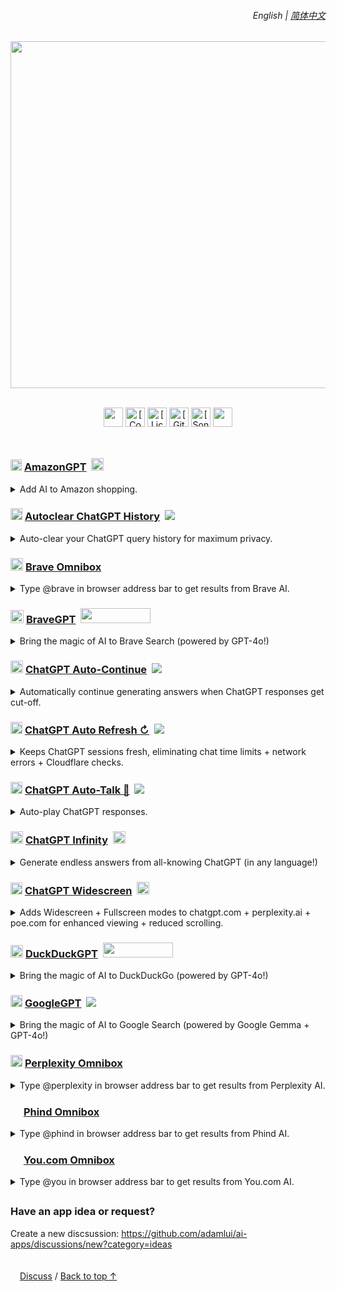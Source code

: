 <a id="top"></a>

<div align="right">
    <h6>
        <picture>
            <source type="image/svg+xml" media="(prefers-color-scheme: dark)" srcset="https://raw.githubusercontent.com/KudoAI/chatgpt.js/main/media/images/icons/earth-americas-white-icon32.svg">
            <img height=14 src="https://raw.githubusercontent.com/KudoAI/chatgpt.js/main/media/images/icons/earth-americas-icon32.svg">
        </picture>
        &nbsp;English |
        <a href="zh-cn/#readme">简体中文</a>
    </h6>
</div>

<div align="center">

<picture>
    <source type="image/png" media="(prefers-color-scheme: dark)" srcset="https://cdn.jsdelivr.net/gh/adamlui/ai-apps/images/logos/ai-apps/white-green.png">
    <img width=555 src="https://cdn.jsdelivr.net/gh/adamlui/ai-apps/images/logos/ai-apps/black-teal.png">
</picture>
<br><br>

<img height=31 src="https://img.shields.io/badge/Users-200,000+-af68ff?logo=weightsandbiases&logoColor=white&labelColor=464646&style=for-the-badge"></img>
<a href="https://www.codefactor.io/repository/github/adamlui/ai-apps"><img alt="[CodeFactor grade]" height=31 src="https://img.shields.io/codefactor/grade/github/adamlui/ai-apps?label=Code+Quality&logo=codefactor&logoColor=white&labelColor=464646&color=b3ff68&style=for-the-badge"></img></a>
<a href="../LICENSE.md"><img alt="[License: MIT]" height=31 src="https://img.shields.io/badge/License-MIT-orange.svg?logo=internetarchive&logoColor=white&labelColor=464646&style=for-the-badge"></img></a>
<a href="https://github.com/adamlui/ai-apps/commits"><img alt="[GitHub commits]" height=31 src="https://img.shields.io/github/commit-activity/m/adamlui/ai-apps?label=Commits&logo=github&logoColor=white&labelColor=464646&color=869da0&style=for-the-badge"></img></a>
<a href="https://sonarcloud.io/component_measures?metric=new_vulnerabilities&id=adamlui_ai-apps"><img alt="[SonarCloud vulnerabilities]" height=31 src="https://img.shields.io/badge/dynamic/json?url=https%3A%2F%2Fsonarcloud.io%2Fapi%2Fmeasures%2Fcomponent%3Fcomponent%3Dadamlui_ai-apps%26metricKeys%3Dvulnerabilities&query=%24.component.measures.0.value&style=for-the-badge&logo=sonarcloud&logoColor=white&labelColor=464646&label=Vulnerabilities&color=gold"></img></a>
<img height=31 src="https://img.shields.io/badge/jsDelivr_Requests-1,400,000+/month-7bb7fc.svg?logo=jsdelivr&logoColor=white&labelColor=464646&style=for-the-badge"></img>

</div>

<img height=10px width="100%" src="https://cdn.jsdelivr.net/gh/adamlui/ai-apps/images/separators/aqua-gradient.png">

<h3>
    <a href="../amazongpt">
        <img width=18 src="https://amazongpt.kudoai.com/assets/images/icons/amazongpt/black-gold-teal/icon48.png" width=18></a>
    <a href="../amazongpt">AmazonGPT</a>&nbsp;
    <a href="../amazongpt">
        <img height=20 src="https://amazongpt.kudoai.com/assets/images/badges/wolfram-award/gold-badge.png"></a>
</h3>

<details>
    <summary>Add AI to Amazon shopping.</summary><br>
    <blockquote>
        <a href="../amazongpt">
            <img width=511 src="https://amazongpt.kudoai.com/assets/images/screenshots/desktop/mice-md-reply-darkmode.png"></a><br>
        <a href="../amazongpt/#-installation">
            <img height=13 src="https://amazongpt.kudoai.com/assets/images/icons/platforms/tampermonkey/icon28.png"><img height=13.5 src="https://amazongpt.kudoai.com/assets/images/icons/platforms/violentmonkey/icon25.png"></a>
        <a href="../amazongpt/#-installation">
            Greasemonkey</a> /
        <a href="../amazongpt/#readme">
            <picture><source type="image/svg+xml" media="(prefers-color-scheme: dark)" srcset="https://cdn.jsdelivr.net/gh/adamlui/ai-apps/images/icons/paper-sheet/white.svg"><img height=13 src="https://cdn.jsdelivr.net/gh/adamlui/ai-apps/images/icons/paper-sheet/black.svg"></picture></a>
        <a href="../amazongpt/#readme">
            Readme</a> /
        <a href="https://github.com/adamlui/ai-apps/discussions">
            <picture><source type="image/svg+xml" media="(prefers-color-scheme: dark)" srcset="https://cdn.jsdelivr.net/gh/adamlui/ai-apps/images/icons/speech-bubble-square/white.svg"><img height=12 src="https://cdn.jsdelivr.net/gh/adamlui/ai-apps/images/icons/speech-bubble-square/black.svg"></picture></a>
        <a href="https://github.com/adamlui/ai-apps/discussions">
            Discuss</a>
    </blockquote>
</details>

<h3>
    <a href="../autoclear-chatgpt-history">
        <picture><source type="image/png" media="(prefers-color-scheme: dark)" srcset="https://media.autoclearchatgpt.com/images/icons/openai/white/icon32.png"><img width=19 src="https://media.autoclearchatgpt.com/images/icons/openai/black/icon32.png"></picture></a>
    <a href="../autoclear-chatgpt-history">Autoclear ChatGPT History</a>&nbsp;
    <a href="https://github.com/awesome-scripts/awesome-userscripts#privacy">
        <img src="https://media.autoclearchatgpt.com/images/badges/awesome/badge.svg"></a>
</h3>

<details>
    <summary>Auto-clear your ChatGPT query history for maximum privacy.</summary><br>
    <blockquote>
        <a href="../autoclear-chatgpt-history">
            <img width=511 src="https://media.autoclearchatgpt.com/images/screenshots/demo.png"></a><br>
        <a href="../autoclear-chatgpt-history/#-installation">
            <img height=13 src="https://media.autoclearchatgpt.com/images/icons/platforms/tampermonkey/icon28.png"><img height=13.5 src="https://media.autoclearchatgpt.com/images/icons/platforms/violentmonkey/icon25.png"></a>
        <a href="../autoclear-chatgpt-history/#-installation">
            Greasemonkey</a> /
        <a href="../autoclear-chatgpt-history/#readme">
            <picture><source type="image/svg+xml" media="(prefers-color-scheme: dark)" srcset="https://cdn.jsdelivr.net/gh/adamlui/ai-apps/images/icons/paper-sheet/white.svg"><img height=13 src="https://cdn.jsdelivr.net/gh/adamlui/ai-apps/images/icons/paper-sheet/black.svg"></picture></a>
        <a href="../autoclear-chatgpt-history/#readme">
            Readme</a> /
        <a href="https://github.com/adamlui/ai-apps/discussions">
            <picture><source type="image/svg+xml" media="(prefers-color-scheme: dark)" srcset="https://cdn.jsdelivr.net/gh/adamlui/ai-apps/images/icons/speech-bubble-square/white.svg"><img height=12 src="https://cdn.jsdelivr.net/gh/adamlui/ai-apps/images/icons/speech-bubble-square/black.svg"></picture></a>
        <a href="https://github.com/adamlui/ai-apps/discussions">
            Discuss</a>
    </blockquote>
</details>

<h3>
    <a href="../brave-omnibox">
        <img width=20 src="https://assets.braveomnibox.com/images/icons/brave/icon32.png"></a>
    <a href="../brave-omnibox">Brave Omnibox</a>
</h3>

<details><summary>Type @brave in browser address bar to get results from Brave AI.</summary><br>
    <blockquote>
        <a href="../brave-omnibox">
            <img width=600 src="https://assets.braveomnibox.com/images/tiles/marquee/edge/tile625x250.png"></a><br>
        <a href="https://chrome.braveomnibox.com?source=github&medium=readme&content=platform-link">
            <img height=13 src="https://assets.braveomnibox.com/images/icons/platforms/chrome/icon16.png"></a>
        <a href="https://chrome.braveomnibox.com?source=github&medium=readme&content=platform-link">
            Chrome</a> /
        <a href="https://ff.braveomnibox.com?source=github&medium=readme&content=platform-link">
            <img height=14 src="https://assets.braveomnibox.com/images/icons/platforms/firefox/icon16.png"></a>
        <a href="https://ff.braveomnibox.com?source=github&medium=readme&content=platform-link">
            Firefox</a> /
        <a href="https://edge.braveomnibox.com/?source=github&medium=readme&content=platform-link">
            <img height=12 src="https://assets.braveomnibox.com/images/icons/platforms/edge/icon16.png"></a>
        <a href="https://edge.braveomnibox.com/?source=github&medium=readme&content=platform-link">
            Edge</a> /
        <a href="../brave-omnibox/#readme">
            <picture><source type="image/svg+xml" media="(prefers-color-scheme: dark)" srcset="https://cdn.jsdelivr.net/gh/adamlui/ai-apps/images/icons/paper-sheet/white.svg"><img height=13 src="https://cdn.jsdelivr.net/gh/adamlui/ai-apps/images/icons/paper-sheet/black.svg"></picture></a>
        <a href="../brave-omnibox/#readme">
            Readme</a> /
        <a href="https://github.com/adamlui/ai-apps/discussions">
            <picture><source type="image/svg+xml" media="(prefers-color-scheme: dark)" srcset="https://cdn.jsdelivr.net/gh/adamlui/ai-apps/images/icons/speech-bubble-square/white.svg"><img height=12 src="https://cdn.jsdelivr.net/gh/adamlui/ai-apps/images/icons/speech-bubble-square/black.svg"></picture></a>
        <a href="https://github.com/adamlui/ai-apps/discussions">
            Discuss</a>
    </blockquote>
</details>

<h3>
    <a href="../bravegpt">
        <img width=21 src="https://media.bravegpt.com/images/icons/bravegpt/icon48.png"></a>
    <a href="../bravegpt">BraveGPT</a>&nbsp;
    <a href="https://www.producthunt.com/posts/bravegpt?utm_source=badge-featured&utm_medium=badge&utm_souce=badge-bravegpt">
        <img width="112" height="24" src="https://api.producthunt.com/widgets/embed-image/v1/featured.svg?post_id=385630&theme=light"></a>
</h3>

<details>
    <summary>Bring the magic of AI to Brave Search (powered by GPT-4o!)</summary><br>
    <blockquote>
        <a href="../bravegpt">
            <img width=511 src="https://media.bravegpt.com/images/screenshots/desktop/bitcoin-query/darkmode.png"></a><br>
        <a href="../bravegpt/#-installation">
            <img height=13 src="https://media.bravegpt.com/images/icons/platforms/tampermonkey/icon28.png"><img height=13.5 src="https://media.bravegpt.com/images/icons/platforms/violentmonkey/icon25.png"></a>
        <a href="../bravegpt/#-installation">
            Greasemonkey</a> /
        <a href="../bravegpt/#readme">
            Readme</a> /
        <a href="https://github.com/adamlui/ai-apps/discussions">
            <picture><source type="image/svg+xml" media="(prefers-color-scheme: dark)" srcset="https://cdn.jsdelivr.net/gh/adamlui/ai-apps/images/icons/speech-bubble-square/white.svg"><img height=12 src="https://cdn.jsdelivr.net/gh/adamlui/ai-apps/images/icons/speech-bubble-square/black.svg"></picture></a>
        <a href="https://github.com/adamlui/ai-apps/discussions">
            Discuss</a>
    </blockquote>
</details>

<h3>
    <a href="../chatgpt-auto-continue">
        <img width=20 src="https://media.chatgptautocontinue.com/images/icons/continue-symbol/circled/icon32.png?0909ea8"></a>
    <a href="../chatgpt-auto-continue">ChatGPT Auto-Continue</a>&nbsp;
    <a href="https://github.com/awesome-scripts/awesome-userscripts#chatgpt">
        <img src="https://media.chatgptautocontinue.com/images/badges/awesome/badge.svg"></a>
</h3>

<details>
    <summary>Automatically continue generating answers when ChatGPT responses get cut-off.</summary><br>
    <blockquote>
        <a href="../chatgpt-auto-continue">
            <img width=600 src="https://media.chatgptautocontinue.com/images/tiles/marquee/tile625x250.gif"></a><br>
        <a href="https://chrome.chatgptautocontinue.com/?source=github&medium=readme&content=platform-link">
            <img height=13 src="https://media.chatgptautocontinue.com/images/icons/platforms/chrome/icon16.png"></a>
        <a href="https://chrome.chatgptautocontinue.com/?source=github&medium=readme&content=platform-link">
            Chrome</a> /
        <a href="https://ff.chatgptautocontinue.com/?source=github&medium=readme&content=platform-link">
            <img height=14 src="https://media.chatgptautocontinue.com/images/icons/platforms/firefox/icon16.png"></a>
        <a href="https://ff.chatgptautocontinue.com/?source=github&medium=readme&content=platform-link">
            Firefox</a> /
        <a href="https://edge.chatgptautocontinue.com/?source=github&medium=readme&content=platform-link">
            <img height=12 src="https://media.chatgptautocontinue.com/images/icons/platforms/edge/icon16.png"></a>
        <a href="https://edge.chatgptautocontinue.com/?source=github&medium=readme&content=platform-link">
            Edge</a> /
        <a href="https://gf.chatgptautocontinue.com/?source=github&medium=readme&content=platform-link">
            <img height=13 src="https://media.chatgptautocontinue.com/images/icons/platforms/tampermonkey/icon28.png"><img height=13.5 src="https://media.chatgptautocontinue.com/images/icons/platforms/violentmonkey/icon25.png"></a>
        <a href="https://gf.chatgptautocontinue.com/?source=github&medium=readme&content=platform-link">
            Greasemonkey</a> /
        <a href="../chatgpt-auto-continue/#readme">
            <picture><source type="image/svg+xml" media="(prefers-color-scheme: dark)" srcset="https://cdn.jsdelivr.net/gh/adamlui/ai-apps/images/icons/paper-sheet/white.svg"><img height=13 src="https://cdn.jsdelivr.net/gh/adamlui/ai-apps/images/icons/paper-sheet/black.svg"></picture></a>
        <a href="../chatgpt-auto-continue/#readme">
            Readme</a> /
        <a href="https://github.com/adamlui/ai-apps/discussions">
            <picture><source type="image/svg+xml" media="(prefers-color-scheme: dark)" srcset="https://cdn.jsdelivr.net/gh/adamlui/ai-apps/images/icons/speech-bubble-square/white.svg"><img height=12 src="https://cdn.jsdelivr.net/gh/adamlui/ai-apps/images/icons/speech-bubble-square/black.svg"></picture></a>
        <a href="https://github.com/adamlui/ai-apps/discussions">
            Discuss</a>
    </blockquote>
</details>

<h3>
    <a href="../chatgpt-auto-refresh">
        <picture><source type="image/png" media="(prefers-color-scheme: dark)" srcset="https://media.chatgptautorefresh.com/images/icons/openai/white/icon32.png"><img width=19 src="https://media.chatgptautorefresh.com/images/icons/openai/black/icon32.png"></picture></a>
    <a href="../chatgpt-auto-refresh">ChatGPT Auto Refresh ↻</a>&nbsp;
    <a href="https://github.com/awesome-scripts/awesome-userscripts#chatgpt">
        <img src="https://media.chatgptautorefresh.com/images/badges/awesome/badge.svg"></a>
</h3>

<details>
    <summary>Keeps ChatGPT sessions fresh, eliminating chat time limits + network errors + Cloudflare checks.</summary><br>
    <blockquote>
        <a href="../chatgpt-auto-refresh/#-installation">
            <img height=13 src="https://media.chatgptautorefresh.com/images/icons/platforms/tampermonkey/icon28.png"><img height=13.5 src="https://media.chatgptautorefresh.com/images/icons/platforms/violentmonkey/icon25.png"></a>
        <a href="../chatgpt-auto-refresh/#-installation">
            Greasemonkey</a> /
        <a href="../chatgpt-auto-refresh/#readme">
            <picture><source type="image/svg+xml" media="(prefers-color-scheme: dark)" srcset="https://cdn.jsdelivr.net/gh/adamlui/ai-apps/images/icons/paper-sheet/white.svg"><img height=13 src="https://cdn.jsdelivr.net/gh/adamlui/ai-apps/images/icons/paper-sheet/black.svg"></picture></a>
        <a href="../chatgpt-auto-refresh/#readme">
            Readme</a> /
        <a href="https://github.com/adamlui/ai-apps/discussions">
            <picture><source type="image/svg+xml" media="(prefers-color-scheme: dark)" srcset="https://cdn.jsdelivr.net/gh/adamlui/ai-apps/images/icons/speech-bubble-square/white.svg"><img height=12 src="https://cdn.jsdelivr.net/gh/adamlui/ai-apps/images/icons/speech-bubble-square/black.svg"></picture></a>
        <a href="https://github.com/adamlui/ai-apps/discussions">
            Discuss</a>
    </blockquote>
</details>

<h3>
    <a href="../chatgpt-auto-talk">
        <picture><source type="image/png" media="(prefers-color-scheme: dark)" srcset="https://assets.chatgptautotalk.com/images/icons/openai/white/icon32.png"><img width=19 src="https://assets.chatgptautotalk.com/images/icons/openai/black/icon32.png"></picture></a>
    <a href="../chatgpt-auto-talk">ChatGPT Auto-Talk 📣</a>&nbsp;
    <a href="https://github.com/awesome-scripts/awesome-userscripts#chatgpt">
        <img src="https://assets.chatgptautotalk.com/images/badges/awesome/badge.svg"></a>
</h3>

<details>
    <summary>Auto-play ChatGPT responses.</summary><br>
    <blockquote>
        <a href="../chatgpt-auto-talk/#-installation">
            <img height=13 src="https://assets.chatgptautotalk.com/images/icons/platforms/tampermonkey/icon28.png"><img height=13.5 src="https://assets.chatgptautotalk.com/images/icons/platforms/violentmonkey/icon25.png"></a>
        <a href="../chatgpt-auto-talk/#-installation">
            Greasemonkey</a> /
        <a href="../chatgpt-auto-talk/#readme">
            <picture><source type="image/svg+xml" media="(prefers-color-scheme: dark)" srcset="https://cdn.jsdelivr.net/gh/adamlui/ai-apps/images/icons/paper-sheet/white.svg"><img height=13 src="https://cdn.jsdelivr.net/gh/adamlui/ai-apps/images/icons/paper-sheet/black.svg"></picture></a>
        <a href="../chatgpt-auto-talk/#readme">
            Readme</a> /
        <a href="https://github.com/adamlui/ai-apps/discussions">
            <picture><source type="image/svg+xml" media="(prefers-color-scheme: dark)" srcset="https://cdn.jsdelivr.net/gh/adamlui/ai-apps/images/icons/speech-bubble-square/white.svg"><img height=12 src="https://cdn.jsdelivr.net/gh/adamlui/ai-apps/images/icons/speech-bubble-square/black.svg"></picture></a>
        <a href="https://github.com/adamlui/ai-apps/discussions">
            Discuss</a>
    </blockquote>
</details>

<h3>
    <a href="../chatgpt-infinity">
        <img width=20 src="https://media.chatgptinfinity.com/images/icons/infinity-symbol/circled/icon32.png?65fcf31"></a>
    <a href="../chatgpt-infinity">ChatGPT Infinity</a>&nbsp;
    <a href="https://chrome.chatgptinfinity.com/?source=github&medium=readme&content=featured-by-google-badge">
        <img height=20 src="https://media.chatgptinfinity.com/images/badges/chrome-web-store/featured-by-google/badge500x91.png"></a>
</h3>

<details>
    <summary>Generate endless answers from all-knowing ChatGPT (in any language!)</summary><br>
    <blockquote>
        <a href="../chatgpt-infinity">
            <img width=600 src="https://cdn.jsdelivr.net/gh/adamlui/chatgpt-infinity/chrome/media/images/tiles/marquee-promo-tile-625x250.png"></a><br>
        <a href="https://chrome.chatgptinfinity.com/?source=github&medium=readme&content=platform-link">
            <img height=13 src="https://media.chatgptinfinity.com/images/icons/platforms/chrome/icon16.png"></a>
        <a href="https://chrome.chatgptinfinity.com/?source=github&medium=readme&content=platform-link">
            Chrome</a> /
        <a href="https://ff.chatgptinfinity.com/?source=github&medium=readme&content=platform-link">
            <img height=14 src="https://media.chatgptinfinity.com/images/icons/platforms/firefox/icon16.png"></a>
        <a href="https://ff.chatgptinfinity.com/?source=github&medium=readme&content=platform-link">
            Firefox</a> /
        <a href="https://edge.chatgptinfinity.com">
            <img height=12 src="https://media.chatgptinfinity.com/images/icons/platforms/edge/icon16.png"></a>
        <a href="https://edge.chatgptinfinity.com">
            Edge</a> /
        <a href="https://greasyfork.chatgptinfinity.com">
            <img height=13 src="https://media.chatgptinfinity.com/images/icons/platforms/tampermonkey/icon28.png"><img height=13.5 src="https://media.chatgptinfinity.com/images/icons/platforms/violentmonkey/icon25.png"></a>
        <a href="https://greasyfork.chatgptinfinity.com">
            Greasemonkey</a> /
        <a href="../chatgpt-infinity/#readme">
            <picture><source type="image/svg+xml" media="(prefers-color-scheme: dark)" srcset="https://cdn.jsdelivr.net/gh/adamlui/ai-apps/images/icons/paper-sheet/white.svg"><img height=13 src="https://cdn.jsdelivr.net/gh/adamlui/ai-apps/images/icons/paper-sheet/black.svg"></picture></a>
        <a href="../chatgpt-infinity/#readme">
            Readme</a> /
        <a href="https://github.com/adamlui/ai-apps/discussions">
            <picture><source type="image/svg+xml" media="(prefers-color-scheme: dark)" srcset="https://cdn.jsdelivr.net/gh/adamlui/ai-apps/images/icons/speech-bubble-square/white.svg"><img height=12 src="https://cdn.jsdelivr.net/gh/adamlui/ai-apps/images/icons/speech-bubble-square/black.svg"></picture></a>
        <a href="https://github.com/adamlui/ai-apps/discussions">
            Discuss</a>
    </blockquote>
</details>

<h3>
    <a href="../chatgpt-widescreen">
        <img width=19 src="https://media.chatgptwidescreen.com/images/icons/widescreen-robot-emoji/icon32.png"></a>
    <a href="../chatgpt-widescreen">ChatGPT Widescreen</a>&nbsp;
    <a href="https://chrome.chatgptwidescreen.com/?source=github&medium=readme&content=featured-by-google-badge">
        <img height=20 src="https://media.chatgptwidescreen.com/images/badges/chrome-web-store/featured-by-google/badge500x91.png"></a>
</h3>

<details>
    <summary>
        Adds Widescreen + Fullscreen modes to chatgpt.com + perplexity.ai + poe.com for enhanced viewing + reduced scrolling.
    </summary><br>
    <blockquote>
        <a href="../chatgpt-widescreen">
            <img width=600 src="https://cdn.jsdelivr.net/gh/adamlui/chatgpt-widescreen/chrome/media/images/tiles/marquee-promo-tile-625x250.png"></a><br>
        <a href="https://chrome.chatgptwidescreen.com/?source=github&medium=readme&content=platform-link">
            <img height=13 src="https://media.chatgptwidescreen.com/images/icons/platforms/chrome/icon16.png"></a>
        <a href="https://chrome.chatgptwidescreen.com/?source=github&medium=readme&content=platform-link">
            Chrome</a> /
        <a href="https://ff.chatgptwidescreen.com/?source=github&medium=readme&content=platform-link">
            <img height=14 src="https://media.chatgptwidescreen.com/images/icons/platforms/firefox/icon16.png"></a>
        <a href="https://ff.chatgptwidescreen.com/?source=github&medium=readme&content=platform-link">
            Firefox</a> /
        <a href="https://edge.chatgptwidescreen.com">
            <img height=12 src="https://media.chatgptwidescreen.com/images/icons/platforms/edge/icon16.png"></a>
        <a href="https://edge.chatgptwidescreen.com">
            Edge</a> /
        <a href="https://greasyfork.chatgptwidescreen.com">
            <img height=13 src="https://media.chatgptwidescreen.com/images/icons/platforms/tampermonkey/icon28.png"><img height=13.5 src="https://media.chatgptwidescreen.com/images/icons/platforms/violentmonkey/icon25.png"></a>
        <a href="https://greasyfork.chatgptwidescreen.com">
            Greasemonkey</a> /
        <a href="../chatgpt-widescreen/#readme">
            <picture><source type="image/svg+xml" media="(prefers-color-scheme: dark)" srcset="https://cdn.jsdelivr.net/gh/adamlui/ai-apps/images/icons/paper-sheet/white.svg"><img height=13 src="https://cdn.jsdelivr.net/gh/adamlui/ai-apps/images/icons/paper-sheet/black.svg"></picture></a>
        <a href="../chatgpt-widescreen/#readme">
            Readme</a> /
        <a href="https://github.com/adamlui/ai-apps/discussions">
            <picture><source type="image/svg+xml" media="(prefers-color-scheme: dark)" srcset="https://cdn.jsdelivr.net/gh/adamlui/ai-apps/images/icons/speech-bubble-square/white.svg"><img height=12 src="https://cdn.jsdelivr.net/gh/adamlui/ai-apps/images/icons/speech-bubble-square/black.svg"></picture></a>
        <a href="https://github.com/adamlui/ai-apps/discussions">
            Discuss</a>
    </blockquote>
</details>

<h3>
    <a href="../duckduckgpt">
        <img width=20 src="https://media.ddgpt.com/images/icons/duckduckgpt/icon48.png"></a>
    <a href="../duckduckgpt">DuckDuckGPT</a>&nbsp;
    <a href="https://www.producthunt.com/posts/duckduckgpt?utm_source=badge-featured&utm_medium=badge&utm_souce=badge-duckduckgpt">
        <img width="112" height="24" src="https://api.producthunt.com/widgets/embed-image/v1/featured.svg?post_id=379261&theme=light"></a>
</h3>

<details>
    <summary>Bring the magic of AI to DuckDuckGo (powered by GPT-4o!)</summary><br>
    <blockquote>
        <a href="../duckduckgpt">
            <img width=511 src="https://media.ddgpt.com/images/screenshots/desktop/how-to-becum-rich-query/lightmode.png"></a><br>
        <a href="../duckduckgpt/#-installation">
            <img height=13 src="https://media.ddgpt.com/images/icons/platforms/tampermonkey/icon28.png"><img height=13.5 src="https://media.ddgpt.com/images/icons/platforms/violentmonkey/icon25.png"></a>
        <a href="../duckduckgpt/#-installation">
            Greasemonkey</a> /
        <a href="../duckduckgpt/#readme">
            <picture><source type="image/svg+xml" media="(prefers-color-scheme: dark)" srcset="https://cdn.jsdelivr.net/gh/adamlui/ai-apps/images/icons/paper-sheet/white.svg"><img height=13 src="https://cdn.jsdelivr.net/gh/adamlui/ai-apps/images/icons/paper-sheet/black.svg"></picture></a>
        <a href="../duckduckgpt/#readme">
            Readme</a> /
        <a href="https://github.com/adamlui/ai-apps/discussions">
            <picture><source type="image/svg+xml" media="(prefers-color-scheme: dark)" srcset="https://cdn.jsdelivr.net/gh/adamlui/ai-apps/images/icons/speech-bubble-square/white.svg"><img height=12 src="https://cdn.jsdelivr.net/gh/adamlui/ai-apps/images/icons/speech-bubble-square/black.svg"></picture></a>
        <a href="https://github.com/adamlui/ai-apps/discussions">
            Discuss</a>
    </blockquote>
</details>

<h3>
    <a href="../googlegpt">
        <picture><source type="image/png" media="(prefers-color-scheme: dark)" srcset="https://media.googlegpt.io/images/icons/googlegpt/white/icon32.png"><img width=19 src="https://media.googlegpt.io/images/icons/googlegpt/black/icon32.png"></picture></a>
    <a href="../googlegpt">GoogleGPT</a>&nbsp;
    <a href="https://github.com/awesome-scripts/awesome-userscripts#chatgpt">
        <img src="https://media.googlegpt.io/images/badges/awesome/badge.svg"></a>
</h3>

<details>
    <summary>Bring the magic of AI to Google Search (powered by Google Gemma + GPT-4o!)</summary><br>
    <blockquote>
        <a href="../googlegpt">
            <img width=511 src="https://media.googlegpt.io/images/screenshots/desktop/javascript-arrays-query/darkmode.png"></a><br>
        <a href="https://greasyfork.org/scripts/478597-googlegpt">
            <img height=13 src="https://media.googlegpt.io/images/icons/platforms/tampermonkey/icon28.png"><img height=13.5 src="https://media.googlegpt.io/images/icons/platforms/violentmonkey/icon25.png"></a>
        <a href="https://greasyfork.org/scripts/478597-googlegpt">
            Greasemonkey</a> /
        <a href="../googlegpt/#readme">
            <picture><source type="image/svg+xml" media="(prefers-color-scheme: dark)" srcset="https://cdn.jsdelivr.net/gh/adamlui/ai-apps/images/icons/paper-sheet/white.svg"><img height=13 src="https://cdn.jsdelivr.net/gh/adamlui/ai-apps/images/icons/paper-sheet/black.svg"></picture></a>
        <a href="../googlegpt/#readme">
            Readme</a> /
        <a href="https://github.com/adamlui/ai-apps/discussions">
            <picture><source type="image/svg+xml" media="(prefers-color-scheme: dark)" srcset="https://cdn.jsdelivr.net/gh/adamlui/ai-apps/images/icons/speech-bubble-square/white.svg"><img height=12 src="https://cdn.jsdelivr.net/gh/adamlui/ai-apps/images/icons/speech-bubble-square/black.svg"></picture></a>
        <a href="https://github.com/adamlui/ai-apps/discussions">
            Discuss</a>
    </blockquote>
</details>

<h3>
    <a href="../perplexity-omnibox">
        <picture><source type="image/png" media="(prefers-color-scheme: dark)" srcset="https://cdn.jsdelivr.net/gh/adamlui/perplexity-omnibox/assets/images/icons/perplexity/white/icon32.png"><img width=19 src="https://cdn.jsdelivr.net/gh/adamlui/perplexity-omnibox/assets/images/icons/perplexity/turquoise/icon32.png"></picture></a>
    <a href="../perplexity-omnibox">Perplexity Omnibox</a>
</h3>

<details>
    <summary>Type @perplexity in browser address bar to get results from Perplexity AI.</summary><br>
    <blockquote>
        <a href="../perplexity-omnibox">
            <img width=600 src="https://assets.perplexityomnibox.com/images/tiles/marquee/edge/tile625x250.png"></a><br>
        <a href="https://chrome.perplexityomnibox.com?source=github&medium=readme&content=platform-link">
            <img height=13 src="https://assets.perplexityomnibox.com/images/icons/platforms/chrome/icon16.png"></a>
        <a href="https://chrome.perplexityomnibox.com?source=github&medium=readme&content=platform-link">
            Chrome</a> /
        <a href="https://edge.perplexityomnibox.com/?source=github&medium=readme&content=platform-link">
            <img height=12 src="https://assets.perplexityomnibox.com/images/icons/platforms/edge/icon16.png"></a>
        <a href="https://edge.perplexityomnibox.com/?source=github&medium=readme&content=platform-link">
            Edge</a> /
        <a href="../perplexity-omnibox/#readme">
            <picture><source type="image/svg+xml" media="(prefers-color-scheme: dark)" srcset="https://cdn.jsdelivr.net/gh/adamlui/ai-apps/images/icons/paper-sheet/white.svg"><img height=13 src="https://cdn.jsdelivr.net/gh/adamlui/ai-apps/images/icons/paper-sheet/black.svg"></picture></a>
        <a href="../perplexity-omnibox/#readme">
            Readme</a> /
        <a href="https://github.com/adamlui/ai-apps/discussions">
            <picture><source type="image/svg+xml" media="(prefers-color-scheme: dark)" srcset="https://cdn.jsdelivr.net/gh/adamlui/ai-apps/images/icons/speech-bubble-square/white.svg"><img height=12 src="https://cdn.jsdelivr.net/gh/adamlui/ai-apps/images/icons/speech-bubble-square/black.svg"></picture></a>
        <a href="https://github.com/adamlui/ai-apps/discussions">
            Discuss</a>
    </blockquote>
</details>

<h3>
    <a href="../phind-omnibox">
        <img width=17 src="https://cdn.jsdelivr.net/gh/adamlui/phind-omnibox/assets/images/icons/phind/purple-gradient/icon32.png"></a>
    <a href="../phind-omnibox">Phind Omnibox</a>
</h3>

<details>
    <summary>Type @phind in browser address bar to get results from Phind AI.</summary><br>
    <blockquote>
        <a href="https://ff.phindomnibox.com?source=github&medium=readme&content=platform-link">
            <img height=14 src="https://assets.phindomnibox.com/images/icons/platforms/firefox/icon16.png"></a>
        <a href="https://ff.phindomnibox.com?source=github&medium=readme&content=platform-link">
            Firefox</a> /
        <a href="../phind-omnibox/#readme">
            <picture><source type="image/svg+xml" media="(prefers-color-scheme: dark)" srcset="https://cdn.jsdelivr.net/gh/adamlui/ai-apps/images/icons/paper-sheet/white.svg"><img height=13 src="https://cdn.jsdelivr.net/gh/adamlui/ai-apps/images/icons/paper-sheet/black.svg"></picture></a>
        <a href="../phind-omnibox/#readme">
            Readme</a> /
        <a href="https://github.com/adamlui/ai-apps/discussions">
            <picture><source type="image/svg+xml" media="(prefers-color-scheme: dark)" srcset="https://cdn.jsdelivr.net/gh/adamlui/ai-apps/images/icons/speech-bubble-square/white.svg"><img height=12 src="https://cdn.jsdelivr.net/gh/adamlui/ai-apps/images/icons/speech-bubble-square/black.svg"></picture></a>
        <a href="https://github.com/adamlui/ai-apps/discussions">
            Discuss</a>
    </blockquote>
</details>

<h3>
    <a href="../you.com-omnibox">
        <img width=17 src="https://cdn.jsdelivr.net/gh/adamlui/you.com-omnibox/assets/images/icons/you.com/purple-gradient/icon32.png"></a>
    <a href="../you.com-omnibox">You.com Omnibox</a>
</h3>

<details>
    <summary>Type @you in browser address bar to get results from You.com AI.</summary><br>
    <a href="https://ff.youomnibox.com?source=github&medium=readme&content=platform-link">
        <img height=14 src="https://assets.youomnibox.com/images/icons/platforms/firefox/icon16.png"></a>
    <a href="https://ff.youomnibox.com?source=github&medium=readme&content=platform-link">
        Firefox</a> /
        <a href="../you.com-omnibox/#readme">
            <picture><source type="image/svg+xml" media="(prefers-color-scheme: dark)" srcset="https://cdn.jsdelivr.net/gh/adamlui/ai-apps/images/icons/paper-sheet/white.svg"><img height=13 src="https://cdn.jsdelivr.net/gh/adamlui/ai-apps/images/icons/paper-sheet/black.svg"></picture></a>
        <a href="../you.com-omnibox/#readme">
            Readme</a> /
        <a href="https://github.com/adamlui/ai-apps/discussions">
            <picture><source type="image/svg+xml" media="(prefers-color-scheme: dark)" srcset="https://cdn.jsdelivr.net/gh/adamlui/ai-apps/images/icons/speech-bubble-square/white.svg"><img height=12 src="https://cdn.jsdelivr.net/gh/adamlui/ai-apps/images/icons/speech-bubble-square/black.svg"></picture></a>
        <a href="https://github.com/adamlui/ai-apps/discussions">
            Discuss</a>
    </blockquote>
</details>

<img height=6px width="100%" src="https://cdn.jsdelivr.net/gh/adamlui/ai-apps/images/separators/aqua-gradient.png">

<h3>Have an app idea or request?</h3>

Create a new discsussion: https://github.com/adamlui/ai-apps/discussions/new?category=ideas

<img height=6px width="100%" src="https://cdn.jsdelivr.net/gh/adamlui/ai-apps/images/separators/aqua-gradient.png">

<img height=11 src="https://cdn.jsdelivr.net/gh/adamlui/ai-apps/images/icons/speech-bubble-square/black.svg"> [Discuss](https://github.com/adamlui/ai-apps/discussions) /
<a href="#top">Back to top ↑</a>
